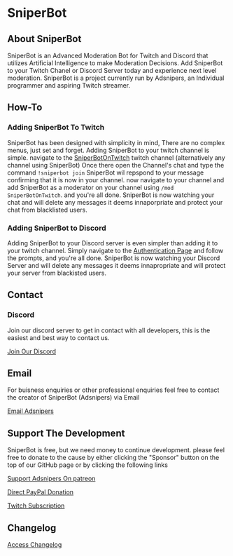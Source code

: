 # SniperBot

## About SniperBot
SniperBot is an Advanced Moderation Bot for Twitch and Discord that utilizes Artificial Intelligence to make Moderation Decisions. Add SniperBot to your Twitch Chanel or Discord Server today and experience next level moderation. SniperBot is a project currently run by Adsnipers, an Individual programmer and aspiring Twitch streamer.

## How-To
### Adding SniperBot To Twitch
SniperBot has been designed with simplicity in mind, There are no complex menus, just set and forget.
Adding SniperBot to your twitch channel is simple. navigate to the [SniperBotOnTwitch](http://adfoc.us/54699276427127) twitch channel (alternatively any channel using SniperBot)
Once there open the Channel's chat and type the command `!sniperbot join` SniperBot wil repspond to your message confirming that it is now in your channel. now navigate to your channel and add SniperBot as a moderator on your channel using `/mod SniperBotOnTwitch`. and you're all done. SniperBot is now watching your chat and will delete any messages it deems innaporpriate and protect your chat from blacklisted users.

### Adding SniperBot to Discord
Adding SniperBot to your Discord server is even simpler than adding it to your twitch channel.
Simply navigate to the [Authentication Page](http://adfoc.us/54699276427126) and follow the prompts, and you're all done. SniperBot is now watching your Discord Server and will delete any messages it deems innapropriate and will protect your server from blackisted users.

## Contact
### Discord
Join our discord server to get in contact with all developers, this is the easiest and best way to contact us.

[Join Our Discord](http://adfoc.us/54699276390720)

## Email
For buisness enquiries or other professional enquiries feel free to contact the creator of SniperBot (Adsnipers) via Email

[Email Adsnipers](mailto:adsnipers@outlook.com)

## Support The Development
SniperBot is free, but we need money to continue development. please feel free to donate to the cause by either clicking the "Sponsor" button on the top of our GitHub page or by clicking the following links

[Support Adsnipers On patreon](https://patreon.com/adsnipers)

[Direct PayPal Donation](https://paypal.me/ashtonsouthall)

[Twitch Subscription](https://twitch.tv/subs/adsnipers)

## Changelog
[Access Changelog](https://github.com/Adsnipers/TheSniperBot/blob/master/CHANGELOG.md)
